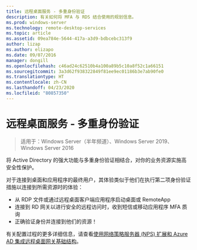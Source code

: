 ```yaml
---
title: 远程桌面服务 - 多重身份验证
description: 有关如何将 MFA 与 RDS 结合使用的规划信息。
ms.prod: windows-server
ms.technology: remote-desktop-services
ms.topic: article
ms.assetid: 09ea784e-5644-417a-a3d9-bdbcebc313f9
author: lizap
ms.author: elizapo
ms.date: 09/07/2016
manager: dongill
ms.openlocfilehash: c46ad24c62510b4a100a89b5c10a8f52c1a66151
ms.sourcegitcommit: 3a3d62f938322849f81ee9ec01186b3e7ab90fe0
ms.translationtype: HT
ms.contentlocale: zh-CN
ms.lasthandoff: 04/23/2020
ms.locfileid: "80857350"
---
```

# <a name="remote-desktop-services---multi-factor-authentication"></a>远程桌面服务 - 多重身份验证

>适用于：Windows Server（半年频道）、Windows Server 2019、Windows Server 2016

将 Active Directory 的强大功能与多重身份验证相结合，对你的业务资源实施高安全性保护。

对于连接到桌面和应用程序的最终用户，其体验类似于他们在执行第二项身份验证措施以连接到所需资源时的体验：
- 从 RDP 文件或通过远程桌面客户端应用程序启动桌面或 RemoteApp
- 连接到 RD 网关以进行安全的远程访问时，收到短信或移动应用程序 MFA 质询
- 正确验证身份并连接到他们的资源！

有关配置过程的更多详细信息，请查看[使用网络策略服务器 (NPS) 扩展和 Azure AD 集成远程桌面网关基础结构](https://docs.microsoft.com/azure/multi-factor-authentication/nps-extension-remote-desktop-gateway)。
